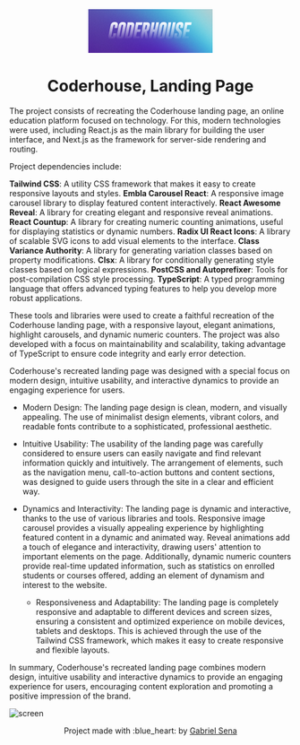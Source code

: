 <div align="center">
  <img src="logo.png" width="222" height="78" />
</div>

<h1 align="center">
 Coderhouse, Landing Page
</h1>

The project consists of recreating the Coderhouse landing page, an online education platform focused on technology. For this, modern technologies were used, including React.js as the main library for building the user interface, and Next.js as the framework for server-side rendering and routing.

Project dependencies include:

<strong>Tailwind CSS</strong>: A utility CSS framework that makes it easy to create responsive layouts and styles.
<strong>Embla Carousel React</strong>: A responsive image carousel library to display featured content interactively.
<strong>React Awesome Reveal</strong>: A library for creating elegant and responsive reveal animations.
<strong>React Countup</strong>: A library for creating numeric counting animations, useful for displaying statistics or dynamic numbers.
<strong>Radix UI React Icons</strong>: A library of scalable SVG icons to add visual elements to the interface.
<strong>Class Variance Authority</strong>: A library for generating variation classes based on property modifications.
<strong>Clsx</strong>: A library for conditionally generating style classes based on logical expressions.
<strong>PostCSS and Autoprefixer</strong>: Tools for post-compilation CSS style processing.
<strong>TypeScript</strong>: A typed programming language that offers advanced typing features to help you develop more robust applications.

These tools and libraries were used to create a faithful recreation of the Coderhouse landing page, with a responsive layout, elegant animations, highlight carousels, and dynamic numeric counters. The project was also developed with a focus on maintainability and scalability, taking advantage of TypeScript to ensure code integrity and early error detection.

Coderhouse's recreated landing page was designed with a special focus on modern design, intuitive usability, and interactive dynamics to provide an engaging experience for users.

  - Modern Design:
    The landing page design is clean, modern, and visually appealing. The use of minimalist design elements, vibrant colors, and readable fonts contribute to a sophisticated, professional aesthetic.

  - Intuitive Usability:
    The usability of the landing page was carefully considered to ensure users can easily navigate and find relevant information quickly and intuitively. The arrangement of elements, such as the navigation menu, call-to-action buttons and content sections, was designed to guide users through the site in a clear and efficient way.

  - Dynamics and Interactivity:
    The landing page is dynamic and interactive, thanks to the use of various libraries and tools. Responsive image carousel provides a visually appealing experience by highlighting featured content in a dynamic and animated way. Reveal animations add a touch of elegance and interactivity, drawing users' attention to important elements on the page. Additionally, dynamic numeric counters provide real-time updated information, such as statistics on enrolled students or courses offered, adding an element of dynamism and interest to the website.
    
    - Responsiveness and Adaptability:
      The landing page is completely responsive and adaptable to different devices and screen sizes, ensuring a consistent and optimized experience on mobile devices, tablets and desktops. This is achieved through the use of the Tailwind CSS framework, which makes it easy to create responsive and flexible layouts.

In summary, Coderhouse's recreated landing page combines modern design, intuitive usability and interactive dynamics to provide an engaging experience for users, encouraging content exploration and promoting a positive impression of the brand.

![screen](./screenshots/screen-desktop.png)

<p align="center">Project made with :blue_heart: by <a href="https://github.com/stardusteight-d4c">Gabriel Sena</a></p>
